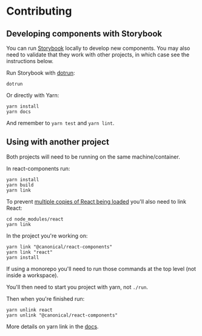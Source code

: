 # Contributing

## Developing components with Storybook

You can run [Storybook](https://storybook.js.org/) locally to develop new components. You may also need to validate that they work with other projects, in which case see the instructions below.

Run Storybook with [dotrun](https://github.com/canonical-web-and-design/dotrun):

```shell
dotrun
```

Or directly with Yarn:

```shell
yarn install
yarn docs
```

And remember to `yarn test` and `yarn lint`.

## Using with another project

Both projects will need to be running on the same machine/container.

In react-components run:

```shell
yarn install
yarn build
yarn link
```

To prevent [multiple copies of React being loaded](https://reactjs.org/warnings/invalid-hook-call-warning.html#duplicate-react) you'll also need to link React:

```shell
cd node_modules/react
yarn link
```

In the project you're working on:

```shell
yarn link "@canonical/react-components"
yarn link "react"
yarn install
```

If using a monorepo you'll need to run those commands at the top level (not inside a workspace).

You'll then need to start you project with yarn, not `./run`.

Then when you're finished run:

```shell
yarn unlink react
yarn unlink "@canonical/react-components"
```

More details on yarn link in the [docs](https://yarnpkg.com/lang/en/docs/cli/link/).
